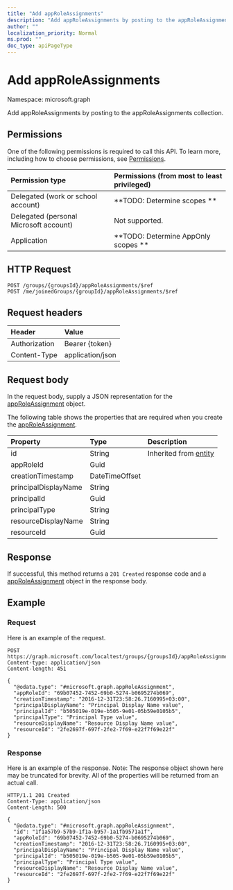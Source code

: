 ```yaml
---
title: "Add appRoleAssignments"
description: "Add appRoleAssignments by posting to the appRoleAssignments collection."
author: ""
localization_priority: Normal
ms.prod: ""
doc_type: apiPageType
---
```


# Add appRoleAssignments

Namespace: microsoft.graph

Add appRoleAssignments by posting to the appRoleAssignments collection.

## Permissions
One of the following permissions is required to call this API. To learn more, including how to choose permissions, see [Permissions](/concepts/permissions-reference.md).

|Permission type|Permissions (from most to least privileged)|
|:---|:---|
|Delegated (work or school account)|**TODO: Determine scopes **|
|Delegated (personal Microsoft account)|Not supported.|
|Application|**TODO: Determine AppOnly scopes **|

## HTTP Request
<!-- {
  "blockType": "ignored"
}
-->
``` http
POST /groups/{groupsId}/appRoleAssignments/$ref
POST /me/joinedGroups/{groupId}/appRoleAssignments/$ref
```

## Request headers
|Header|Value|
|:---|:---|
|Authorization|Bearer {token}|
|Content-Type|application/json|

## Request body
In the request body, supply a JSON representation for the [appRoleAssignment](../resources/approleassignment.md) object.

The following table shows the properties that are required when you create the [appRoleAssignment](../resources/approleassignment.md).

|Property|Type|Description|
|:---|:---|:---|
|id|String| Inherited from [entity](../resources/entity.md)|
|appRoleId|Guid||
|creationTimestamp|DateTimeOffset||
|principalDisplayName|String||
|principalId|Guid||
|principalType|String||
|resourceDisplayName|String||
|resourceId|Guid||



## Response
If successful, this method returns a `201 Created` response code and a [appRoleAssignment](../resources/approleassignment.md) object in the response body.

## Example

### Request
Here is an example of the request.
<!-- {
  "blockType": "request",
  "name": "create_approleassignment_from_approleassignments"
}
-->
``` http
POST https://graph.microsoft.com/localtest/groups/{groupsId}/appRoleAssignments
Content-type: application/json
Content-length: 451

{
  "@odata.type": "#microsoft.graph.appRoleAssignment",
  "appRoleId": "69b07452-7452-69b0-5274-b0695274b069",
  "creationTimestamp": "2016-12-31T23:58:26.7160995+03:00",
  "principalDisplayName": "Principal Display Name value",
  "principalId": "b505019e-019e-b505-9e01-05b59e0105b5",
  "principalType": "Principal Type value",
  "resourceDisplayName": "Resource Display Name value",
  "resourceId": "2fe2697f-697f-2fe2-7f69-e22f7f69e22f"
}
```

### Response
Here is an example of the response. Note: The response object shown here may be truncated for brevity. All of the properties will be returned from an actual call.
<!-- {
  "blockType": "response",
  "truncated": true,
  "@odata.type": "microsoft.graph.approleassignment"
}
-->
``` http
HTTP/1.1 201 Created
Content-Type: application/json
Content-Length: 500

{
  "@odata.type": "#microsoft.graph.appRoleAssignment",
  "id": "1f1a57b9-57b9-1f1a-b957-1a1fb9571a1f",
  "appRoleId": "69b07452-7452-69b0-5274-b0695274b069",
  "creationTimestamp": "2016-12-31T23:58:26.7160995+03:00",
  "principalDisplayName": "Principal Display Name value",
  "principalId": "b505019e-019e-b505-9e01-05b59e0105b5",
  "principalType": "Principal Type value",
  "resourceDisplayName": "Resource Display Name value",
  "resourceId": "2fe2697f-697f-2fe2-7f69-e22f7f69e22f"
}
```

